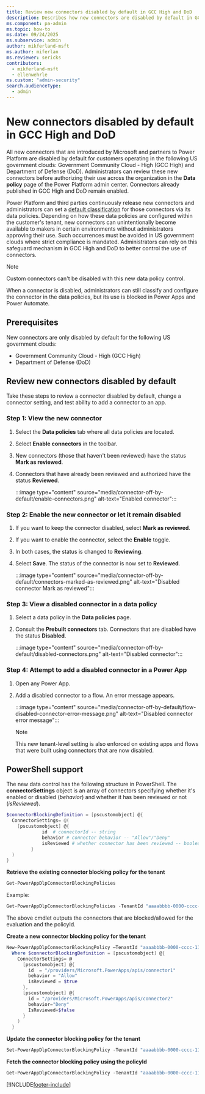 ```yaml
---
title: Review new connectors disabled by default in GCC High and DoD
description: Describes how new connectors are disabled by default in GCC High and DoD.
ms.component: pa-admin
ms.topic: how-to
ms.date: 09/24/2025
ms.subservice: admin
author: mikferland-msft
ms.author: miferlan
ms.reviewer: sericks
contributors:
  - mikferland-msft
  - ellenwehrle
ms.custom: "admin-security"
search.audienceType: 
  - admin
---
```


# New connectors disabled by default in GCC High and DoD

All new connectors that are introduced by Microsoft and partners to Power Platform are disabled by default for customers operating in the following US government clouds: Government Community Cloud - High (GCC High) and Department of Defense (DoD). Administrators can review these new connectors before authorizing their use across the organization in the **Data policy** page of the Power Platform admin center. Connectors already published in GCC High and DoD remain enabled.

Power Platform and third parties continuously release new connectors and administrators can set a [default classification](dlp-connector-classification.md#default-data-group-for-new-connectors) for those connectors via its data policies. Depending on how these data policies are configured within the customer's tenant, new connectors can unintentionally become available to makers in certain environments without administrators approving their use. Such occurrences must be avoided in US government clouds where strict compliance is mandated. Administrators can rely on this safeguard mechanism in GCC High and DoD to better control the use of connectors.

> [!NOTE]
> Custom connectors can't be disabled with this new data policy control.
>
> When a connector is disabled, administrators can still classify and configure the connector in the data policies, but its use is blocked in Power Apps and Power Automate.

## Prerequisites

New connectors are only disabled by default for the following US government clouds:

- Government Community Cloud - High (GCC High)
- Department of Defense (DoD)

## Review new connectors disabled by default

Take these steps to review a connector disabled by default, change a connector setting, and test ability to add a connector to an app.

### Step 1: View the new connector

1. Select the **Data policies** tab where all data policies are located.

2. Select **Enable connectors** in the toolbar.

3. New connectors (those that haven't been reviewed) have the status **Mark as reviewed**.

4. Connectors that have already been reviewed and authorized have the status **Reviewed**.

    :::image type="content" source="media/connector-off-by-default/enable-connectors.png" alt-text="Enabled connector":::

### Step 2: Enable the new connector or let it remain disabled

1. If you want to keep the connector disabled, select **Mark as reviewed**.

2. If you want to enable the connector, select the **Enable** toggle.

3. In both cases, the status is changed to **Reviewing**.

4. Select **Save**. The status of the connector is now set to **Reviewed**.

    :::image type="content" source="media/connector-off-by-default/connectors-marked-as-reviewed.png" alt-text="Disabled connector Mark as reviewed":::

### Step 3: View a disabled connector in a data policy

1. Select a data policy in the **Data policies** page.

2. Consult the **Prebuilt connectors** tab. Connectors that are disabled have the status **Disabled**.

    :::image type="content" source="media/connector-off-by-default/disabled-connectors.png" alt-text="Disabled connector":::

### Step 4: Attempt to add a disabled connector in a Power App

1. Open any Power App.

2. Add a disabled connector to a flow. An error message appears.

    :::image type="content" source="media/connector-off-by-default/flow-disabled-connector-error-message.png" alt-text="Disabled connector error message":::

    > [!NOTE]
    > This new tenant-level setting is also enforced on existing apps and flows that were built using connectors that are now disabled.

## PowerShell support

The new data control has the following structure in PowerShell. The **connectorSettings** object is an array of connectors specifying whether it's enabled or disabled (*behavior*) and whether it has been reviewed or not (*isReviewed*).

```powershell
$connectorBlockingDefinition = [pscustomobject] @{ 
  ConnectorSettings= @( 
    [pscustomobject] @{ 
             id  # connectorId -- string 
             behavior # connector behavior -- "Allow"/"Deny" 
             isReviewed # whether connector has been reviewed -- boolean 
         } 
  ) 
} 
``` 

**Retrieve the existing connector blocking policy for the tenant**

```powershell
Get-PowerAppDlpConnectorBlockingPolicies
``` 

Example: 
```powershell
Get-PowerAppDlpConnectorBlockingPolicies -TenantId "aaaabbbb-0000-cccc-1111-dddd2222eeee"
```

The above cmdlet outputs the connectors that are blocked/allowed for the evaluation and the policyId. 

**Create a new connector blocking policy for the tenant**

```powershell
New-PowerAppDlpConnectorBlockingPolicy –TenantId "aaaabbbb-0000-cccc-1111-dddd2222eeee" -ConnectorBlockingDefinition $connectorBlockingDefinition
  Where $connectorBlockingDefinition = [pscustomobject] @{
    ConnectorSettings= @
      [pscustomobject] @{
        id  = "/providers/Microsoft.PowerApps/apis/connector1"
        behavior = "Allow"
        isReviewed = $true
      },
      [pscustomobject] @{
        id = "/providers/Microsoft.PowerApps/apis/connector2"
        behavior="Deny"
        IsReviewed=$false
      }
    )
  }
```

**Update the connector blocking policy for the tenant**

```powershell
Set-PowerAppDlpConnectorBlockingPolicy -TenantId "aaaabbbb-0000-cccc-1111-dddd2222eeee" -PolicyId "1aaaaaa1-2bb2-3cc3-4dd4-5eeeeeeeeee5" -ConnectorBlockingDefinition $connectorBlockingDefinition
```

**Fetch the connector blocking policy using the policyId**

```powershell
Get-PowerAppDlpConnectorBlockingPolicy -TenantId "aaaabbbb-0000-cccc-1111-dddd2222eeee" -PolicyId "1aaaaaa1-2bb2-3cc3-4dd4-5eeeeeeeeee5"
```

[!INCLUDE[footer-include](../includes/footer-banner.md)]
